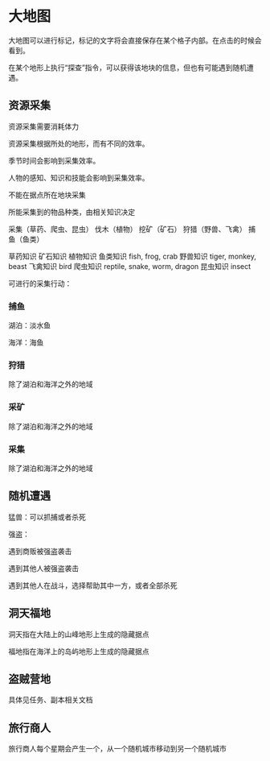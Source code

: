 # 大地图

大地图可以进行标记，标记的文字将会直接保存在某个格子内部。在点击的时候会看到。

在某个地形上执行“探查”指令，可以获得该地块的信息，但也有可能遇到随机遭遇。

## 资源采集

资源采集需要消耗体力

资源采集根据所处的地形，而有不同的效率。

季节时间会影响到采集效率。

人物的感知、知识和技能会影响到采集效率。

不能在据点所在地块采集

所能采集到的物品种类，由相关知识决定

采集（草药、爬虫、昆虫）
伐木（植物）
挖矿（矿石）
狩猎（野兽、飞禽）
捕鱼（鱼类）

草药知识
矿石知识
植物知识
鱼类知识 fish, frog, crab
野兽知识 tiger, monkey, beast
飞禽知识 bird
爬虫知识 reptile, snake, worm, dragon
昆虫知识 insect

可进行的采集行动：

### 捕鱼

湖泊：淡水鱼

海洋：海鱼

### 狩猎

除了湖泊和海洋之外的地域

### 采矿

除了湖泊和海洋之外的地域

### 采集

除了湖泊和海洋之外的地域

## 随机遭遇

猛兽：可以抓捕或者杀死

强盗：

遇到商贩被强盗袭击

遇到其他人被强盗袭击

遇到其他人在战斗，选择帮助其中一方，或者全部杀死

## 洞天福地

洞天指在大陆上的山峰地形上生成的隐藏据点

福地指在海洋上的岛屿地形上生成的隐藏据点

## 盗贼营地

具体见任务、副本相关文档

## 旅行商人

旅行商人每个星期会产生一个，从一个随机城市移动到另一个随机城市
